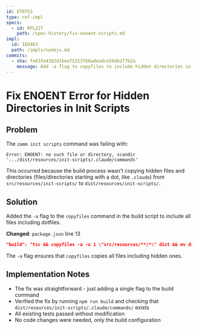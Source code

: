 ```yaml
---
id: ETO753
type: ref-impl
specs:
  - id: RPL227
    path: /spec-history/fix-enoent-scripts.md
impl:
  id: IEU463
  path: /impls/nodejs.md
commits:
  - sha: fe83fe4382d1bee75313766adeadce59db2f7b2a
    message: Add -a flag to copyfiles to include hidden directories in build
---
```


# Fix ENOENT Error for Hidden Directories in Init Scripts

## Problem

The `zamm init scripts` command was failing with:

```
Error: ENOENT: no such file or directory, scandir '.../dist/resources/init-scripts/.claude/commands'
```

This occurred because the build process wasn't copying hidden files and directories (files/directories starting with a dot, like `.claude`) from `src/resources/init-scripts/` to `dist/resources/init-scripts/`.

## Solution

Added the `-a` flag to the `copyfiles` command in the build script to include all files including dotfiles.

**Changed**: `package.json` line 13

```json
"build": "tsc && copyfiles -a -u 1 \"src/resources/**/*\" dist && mv dist/zamm.js dist/zamm"
```

The `-a` flag ensures that `copyfiles` copies all files including hidden ones.

## Implementation Notes

- The fix was straightforward - just adding a single flag to the build command
- Verified the fix by running `npm run build` and checking that `dist/resources/init-scripts/.claude/commands/` exists
- All existing tests passed without modification
- No code changes were needed, only the build configuration
